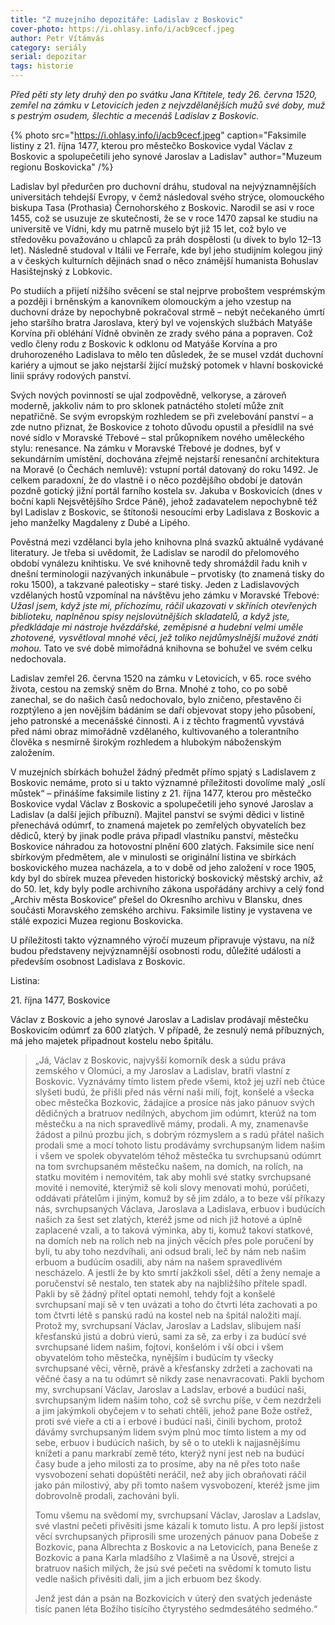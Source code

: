 ```yaml
---
title: "Z muzejního depozitáře: Ladislav z Boskovic"
cover-photo: https://i.ohlasy.info/i/acb9cecf.jpeg
author: Petr Vítámvás
category: seriály
serial: depozitar
tags: historie
---
```


*Před pěti sty lety druhý den po svátku Jana Křtitele, tedy 26. června 1520, zemřel na zámku v Letovicích jeden z nejvzdělanějších mužů své doby, muž s pestrým osudem, šlechtic a mecenáš Ladislav z Boskovic.*

{% photo src="https://i.ohlasy.info/i/acb9cecf.jpeg" caption="Faksimile listiny z 21. října 1477, kterou pro městečko Boskovice vydal Václav z Boskovic a spolupečetili jeho synové Jaroslav a Ladislav" author="Muzeum regionu Boskovicka" /%}

Ladislav byl předurčen pro duchovní dráhu, studoval na nejvýznamnějších universitách tehdejší Evropy, v čemž následoval svého strýce, olomouckého biskupa Tasa (Prothasia) Černohorského z Boskovic. Narodil se asi v roce 1455, což se usuzuje ze skutečnosti, že se v roce 1470 zapsal ke studiu na universitě ve Vídni, kdy mu patrně muselo být již 15 let, což bylo ve středověku považováno u chlapců za práh dospělosti (u dívek  to bylo 12–13 let). Následně studoval v Itálii ve Ferraře, kde byl jeho studijním kolegou jiný a v českých kulturních dějinách snad o něco známější humanista Bohuslav Hasištejnský z Lobkovic.

Po studiích a přijetí nižšího svěcení se stal nejprve proboštem vesprémským a později i brněnským a kanovníkem olomouckým a jeho vzestup na duchovní dráze by nepochybně pokračoval strmě – nebýt nečekaného úmrtí jeho staršího bratra Jaroslava, který byl ve vojenských službách Matyáše Korvína při obléhání Vídně obviněn ze zrady svého pána a popraven. Což vedlo členy rodu z Boskovic k odklonu od Matyáše Korvína a pro druhorozeného Ladislava to mělo ten důsledek, že se musel vzdát duchovní kariéry a ujmout se jako nejstarší žijící mužský potomek v hlavní boskovické linii správy rodových panství.

Svých nových povinností se ujal zodpovědně, velkoryse, a zároveň moderně, jakkoliv nám to pro sklonek patnáctého století může znít nepatřičně. Se svým evropským rozhledem se při zvelebování panství – a zde nutno přiznat, že Boskovice z tohoto důvodu opustil a přesídlil na své nové sídlo v Moravské Třebové – stal průkopníkem nového uměleckého stylu: renesance. Na zámku v Moravské Třebové je dodnes, byť v sekundárním umístění, dochována zřejmě nejstarší renesanční architektura na Moravě (o Čechách nemluvě): vstupní portál datovaný do roku 1492. Je celkem paradoxní, že do vlastně i o něco pozdějšího období je datován pozdně gotický jižní portál farního kostela sv. Jakuba v Boskovicích (dnes v boční kapli Nejsvětějšího Srdce Páně), jehož zadavatelem nepochybně též byl Ladislav z Boskovic, se štítonoši nesoucími erby Ladislava z Boskovic a jeho manželky Magdaleny z Dubé a Lipého.

Pověstná mezi vzdělanci byla jeho knihovna plná svazků aktuálně vydávané literatury. Je třeba si uvědomit, že Ladislav se narodil do přelomového období vynálezu knihtisku. Ve své knihovně tedy shromáždil řadu knih v dnešní terminologii nazývaných inkunábule – prvotisky (to znamená tisky do roku 1500), a takzvané paleotisky – staré tisky. Jeden z Ladislavových vzdělaných hostů vzpomínal na návštěvu jeho zámku v Moravské Třebové: *Užasl jsem, když jste mi, příchozímu, ráčil ukazovati v skříních otevřených biblioteku, naplněnou spisy nejslovútnějších skladatelů, a když jste, předkládaje mi nástroje hvězdářské, zeměpisné a hudební velmi uměle zhotovené, vysvětloval mnohé věci, jež toliko nejdůmyslnější mužové znáti mohou.* Tato ve své době mimořádná knihovna se bohužel ve svém celku nedochovala.

Ladislav zemřel 26. června 1520 na zámku v Letovicích, v 65. roce svého života, cestou na zemský sněm do Brna. Mnohé z toho, co po sobě zanechal, se do našich časů nedochovalo, bylo zničeno, přestavěno či rozptýleno a jen novějším bádáním se daří objevovat stopy jeho působení, jeho patronské a mecenášské činnosti. A i z těchto fragmentů vyvstává před námi obraz mimořádně vzdělaného, kultivovaného a tolerantního člověka s nesmírně širokým rozhledem a hlubokým náboženským založením.

V muzejních sbírkách bohužel žádný předmět přímo spjatý s Ladislavem z Boskovic nemáme, proto si u takto významné příležitosti dovolíme malý „oslí můstek“ – přinášíme faksimile listiny z 21. října 1477, kterou pro městečko Boskovice vydal Václav z Boskovic a spolupečetili jeho synové Jaroslav a Ladislav (a další jejich příbuzní). Majitel panství se svými dědici v listině přenechává odúmrť, to znamená majetek po zemřelých obyvatelích bez dědiců, který by jinak podle práva připadl vlastníku panství, městečku Boskovice náhradou za hotovostní plnění 600 zlatých. Faksimile sice není sbírkovým předmětem, ale v minulosti se originální listina ve sbírkách boskovického muzea nacházela, a to v době od jeho založení v roce 1905, kdy byl do sbírek muzea převeden historický boskovický městský archiv, až do 50. let, kdy byly podle archivního zákona uspořádány archivy a celý fond „Archiv města Boskovice“ přešel do Okresního archivu v Blansku, dnes součásti Moravského zemského archivu. Faksimile listiny je vystavena ve stálé expozici Muzea regionu Boskovicka.

U příležitosti takto významného výročí muzeum připravuje výstavu, na níž budou představeny nejvýznamnější osobnosti rodu, důležité události a především osobnost Ladislava z Boskovic.

Listina:

21\. října 1477, Boskovice

Václav z Boskovic a jeho synové Jaroslav a Ladislav prodávají městečku Boskovicím odúmrť za 600 zlatých. V případě, že zesnulý nemá příbuzných, má jeho majetek připadnout kostelu nebo špitálu.

> „Já, Václav z Boskovic, najvyšší komorník desk a súdu práva zemského v Olomúci, a my Jaroslav a Ladislav, bratři vlastní z Boskovic. Vyznávámy tímto listem přede všemi, ktož jej uzří neb čtúce slyšeti budú, že přišli před nás věrní naši milí, fojt, konšelé a všecka obec městečka Bozkovic, žádajíce a prosíce nás jako pánuov svých dědičných a bratruov nedílných, abychom jim odúmrt, kterúž na tom městečku a na nich spravedlivě mámy, prodali. A my, znamenavše žádost a pilnú prozbu jich, s dobrým rózmyslem a s radú přátel našich prodali sme a mocí tohoto listu prodávámy svrchupsaným lidem našim i všem ve spolek obyvatelóm téhož městečka tu svrchupsanú odúmrt na tom svrchupsaném městečku našem, na domích, na rolích, na statku movitém i nemovitém, tak aby mohli své statky svrchupsané movité i nemovité, kterýmiž sě koli slovy menovati mohú, porúčeti, oddávati přátelům i jiným, komuž by sě jim zdálo, a to beze vší příkazy nás, svrchupsaných Václava, Jaroslava a Ladislava, erbuov i budúcích našich za šest set zlatých, kteréž jsme od nich již hotové a úplně zaplacené vzali, a to taková výminka, aby ti, komuž takoví statkové, na domích neb na rolích neb na jiných věcích přes pole poručení by byli, tu aby toho nezdvíhali, ani odsud brali, leč by nám neb našim erbuom a budúcím osadili, aby nám na našem spravedlivém nescházelo. A jestli že by kto smrtí jakžkoli sšel, dětí a ženy nemaje a poručenství sě nestalo, ten statek aby na najbližšího přítele spadl. Pakli by sě žádný přítel optati nemohl, tehdy fojt a konšelé svrchupsaní mají sě v ten uvázati a toho do čtvrti léta zachovati a po tom čtvrti létě s panskú radú na kostel neb na špitál naložiti mají. Protož my, svrchupsaní Václav, Jaroslav a Ladslav, slibujem naší křesťanskú jistú a dobrú vierú, sami za sě, za erby i za budúcí své svrchupsané lidem našim, fojtovi, konšelóm i vší obci i všem obyvatelóm toho městečka, nynějším i budúcím ty všecky svrchupsané věci, věrně, právě a křesťansky zdržeti a zachovati na věčné časy a na tu odúmrt sě nikdy zase nenavracovati. Pakli bychom my, svrchupsaní Václav, Jaroslav a Ladslav, erbové a budúcí naši, svrchupsaným lidem našim toho, což sě svrchu píše, v čem nezdrželi a jim jakýmkoli obyčejem v to sehati chtěli, jehož pane Bože ostřež, proti své vieře a cti a i erbové i budúcí naši, činili bychom, protož dávámy svrchupsaným lidem svým plnú moc tímto listem a my od sebe, erbuov i budúcích našich, by sě o to utekli k najjasnějšímu knížeti a panu markrabí země této, kterýž nyní jest neb na budúcí časy bude a jeho milosti za to prosíme, aby na ně přes toto naše vysvobození sehati dopúštěti neráčil, než aby jich obraňovati ráčil jako pán milostivý, aby při tomto našem vysvobození, kteréž jsme jim dobrovolně prodali, zachováni byli.
>
>Tomu všemu na svědomí my, svrchupsaní Václav, Jaroslav a Ladslav, své vlastní pečeti přivěsiti jsme kázali k tomuto listu. A pro lepší jistost věcí svrchupsaných připrosili sme urozených pánuov pana Dobeše z Bozkovic, pana Albrechta z Boskovic a na Letovicích, pana Beneše z Bozkovic a pana Karla mladšího z Vlašimě a na Úsově, strejci a bratruov našich milých, že jsú své pečeti na svědomí k tomuto listu vedle našich přivěsiti dali, jim a jich erbuom bez škody.
>
> Jenž jest dán a psán na Bozkovicích v úterý den svatých jedenáste tisíc panen léta Božího tisícího čtyrystého sedmdesátého sedmého.“


